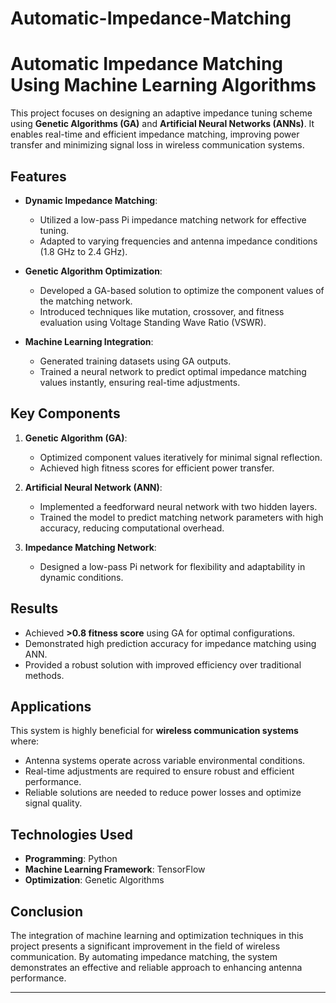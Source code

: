 # Automatic-Impedance-Matching

# Automatic Impedance Matching Using Machine Learning Algorithms

This project focuses on designing an adaptive impedance tuning scheme using **Genetic Algorithms (GA)** and **Artificial Neural Networks (ANNs)**. It enables real-time and efficient impedance matching, improving power transfer and minimizing signal loss in wireless communication systems.

## Features

- **Dynamic Impedance Matching**:
  - Utilized a low-pass Pi impedance matching network for effective tuning.
  - Adapted to varying frequencies and antenna impedance conditions (1.8 GHz to 2.4 GHz).

- **Genetic Algorithm Optimization**:
  - Developed a GA-based solution to optimize the component values of the matching network.
  - Introduced techniques like mutation, crossover, and fitness evaluation using Voltage Standing Wave Ratio (VSWR).

- **Machine Learning Integration**:
  - Generated training datasets using GA outputs.
  - Trained a neural network to predict optimal impedance matching values instantly, ensuring real-time adjustments.

## Key Components

1. **Genetic Algorithm (GA)**:
   - Optimized component values iteratively for minimal signal reflection.
   - Achieved high fitness scores for efficient power transfer.

2. **Artificial Neural Network (ANN)**:
   - Implemented a feedforward neural network with two hidden layers.
   - Trained the model to predict matching network parameters with high accuracy, reducing computational overhead.

3. **Impedance Matching Network**:
   - Designed a low-pass Pi network for flexibility and adaptability in dynamic conditions.

## Results

- Achieved **>0.8 fitness score** using GA for optimal configurations.
- Demonstrated high prediction accuracy for impedance matching using ANN.
- Provided a robust solution with improved efficiency over traditional methods.

## Applications

This system is highly beneficial for **wireless communication systems** where:
- Antenna systems operate across variable environmental conditions.
- Real-time adjustments are required to ensure robust and efficient performance.
- Reliable solutions are needed to reduce power losses and optimize signal quality.

## Technologies Used

- **Programming**: Python
- **Machine Learning Framework**: TensorFlow
- **Optimization**: Genetic Algorithms

## Conclusion

The integration of machine learning and optimization techniques in this project presents a significant improvement in the field of wireless communication. By automating impedance matching, the system demonstrates an effective and reliable approach to enhancing antenna performance.

---
